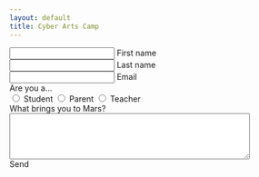 ```yaml
---
layout: default
title: Cyber Arts Camp
---
```


<article id="Form">
                <div class="group text">      
                <input type="text" required>
                <label>First name</label>
        </div>
        <div class="group text">      
                <input type="text" required>
                <label>Last name</label>
        </div>
        <div class="group text">      
                <input type="text" required>
                <label>Email</label>
        </div>
        <div class="group radio">   
                <label>Are you a...</label>  
                <div> 
                        <input type="radio" id="student" name="martiantype" value="student">
                        <label for="student">Student</label>
                        <input type="radio" id="parent" name="martiantype" value="parent">
                        <label for="parent">Parent</label>
                        <input type="radio" id="teacher" name="martiantype" value="teacher">
                        <label for="teacher">Teacher</label>
                </div>
        </div>
        <div class="group textarea">
                <label>What brings you to Mars?</label>
                <textarea rows = "5" cols = "50" name = "description"></textarea>
        </div>
        <a class="send-btn btn-large">Send</a>
</article>

<footer>
</footer>
